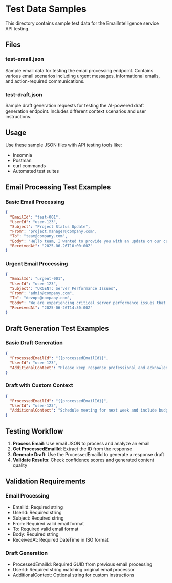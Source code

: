 # Test Data Samples

This directory contains sample test data for the EmailIntelligence service API testing.

## Files

### test-email.json
Sample email data for testing the email processing endpoint. Contains various email scenarios including urgent messages, informational emails, and action-required communications.

### test-draft.json  
Sample draft generation requests for testing the AI-powered draft generation endpoint. Includes different context scenarios and user instructions.

## Usage

Use these sample JSON files with API testing tools like:
- Insomnia
- Postman  
- curl commands
- Automated test suites

## Email Processing Test Examples

### Basic Email Processing
```json
{
  "EmailId": "test-001",
  "UserId": "user-123",
  "Subject": "Project Status Update",
  "From": "project.manager@company.com",
  "To": "team@company.com",
  "Body": "Hello team, I wanted to provide you with an update on our current project status...",
  "ReceivedAt": "2025-06-26T10:00:00Z"
}
```

### Urgent Email Processing
```json
{
  "EmailId": "urgent-001", 
  "UserId": "user-123",
  "Subject": "URGENT: Server Performance Issues",
  "From": "admin@company.com",
  "To": "devops@company.com",
  "Body": "We are experiencing critical server performance issues that need immediate attention...",
  "ReceivedAt": "2025-06-26T14:30:00Z"
}
```

## Draft Generation Test Examples

### Basic Draft Generation
```json
{
  "ProcessedEmailId": "{{processedEmailId}}",
  "UserId": "user-123",
  "AdditionalContext": "Please keep response professional and acknowledge receipt"
}
```

### Draft with Custom Context
```json
{
  "ProcessedEmailId": "{{processedEmailId}}",
  "UserId": "user-123", 
  "AdditionalContext": "Schedule meeting for next week and include budget considerations"
}
```

## Testing Workflow

1. **Process Email**: Use email JSON to process and analyze an email
2. **Get ProcessedEmailId**: Extract the ID from the response
3. **Generate Draft**: Use the ProcessedEmailId to generate a response draft
4. **Validate Results**: Check confidence scores and generated content quality

## Validation Requirements

### Email Processing
- EmailId: Required string
- UserId: Required string  
- Subject: Required string
- From: Required valid email format
- To: Required valid email format
- Body: Required string
- ReceivedAt: Required DateTime in ISO format

### Draft Generation
- ProcessedEmailId: Required GUID from previous email processing
- UserId: Required string matching original email processor
- AdditionalContext: Optional string for custom instructions
